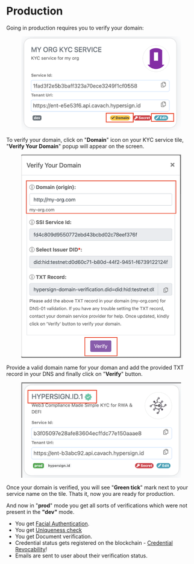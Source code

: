 # Production

Going in production requires you to verify your domain:

<figure><img src="../../../.gitbook/assets/image (18).png" alt=""><figcaption></figcaption></figure>

To verify your domain, click on "**Domain**" icon on your KYC service tile, "**Verify Your Domain**" popup will appear on the screen.&#x20;

<figure><img src="../../../.gitbook/assets/image (19).png" alt=""><figcaption></figcaption></figure>

Provide a valid domain name for your doman and add the provided TXT record in your DNS and finally click on "**Verify**" button.&#x20;

<figure><img src="../../../.gitbook/assets/image (20).png" alt=""><figcaption></figcaption></figure>

Once your domain is verified, you will see "**Green tick**" mark next to your service name on the tile. Thats it, now you are ready for production.&#x20;

And now in "**prod**" mode you get all sorts of verifications which were not present in the **"dev"** mode.&#x20;

* You get [Facial Authentication](../../concepts/facial-authentication.md).
* You get [Uniqueness check ](../../concepts/uniqueness-check.md)
* You get Document verification.&#x20;
* Credential status gets registered on the blockchain - [Credential Revocability](../../concepts/credential-revocability.md)!
* Emails are sent to user about their verification status.

